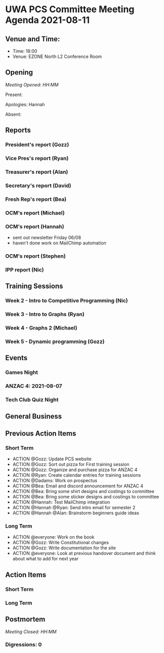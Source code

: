 # UWA PCS Committee Meeting Agenda 2021-08-11

## Venue and Time:

- Time: 18:00
- Venue: EZONE North L2 Conference Room

## Opening

*Meeting Opened: HH:MM*

Present:

Apologies: Hannah 

Absent:

## Reports

### President's report (Gozz)



### Vice Pres's report (Ryan)



### Treasurer's report (Alan)



### Secretary's report (David)



### Fresh Rep's report (Bea)



### OCM's report (Michael)



### OCM's report (Hannah)
- sent out newsletter Friday 06/08
- haven't done work on MailChimp automation



### OCM's report (Stephen)



### IPP report (Nic)




## Training Sessions

### Week 2 - Intro to Competitive Programming (Nic)



### Week 3 - Intro to Graphs (Ryan)



### Week 4 - Graphs 2 (Michael)



### Week 5 - Dynamic programming (Gozz)




## Events

### Games Night



### ANZAC 4: 2021-08-07



### Tech Club Quiz Night




## General Business




## Previous Action Items

### Short Term

- ACTION @Gozz: Update PCS website
- ACTION @Gozz: Sort out pizza for First training session
- ACTION @Gozz: Organize and purchase pizza for ANZAC 4
- ACTION @Ryan: Create calendar entries for training sessions
- ACTION @Dadams: Work on prospectus
- ACTION @Bea: Email and discord announcement for ANZAC 4
- ACTION @Bea: Bring some shirt designs and costings to committee
- ACTION @Bea: Bring some sticker designs and costings to committee
- ACTION @Hannah: Test MailChimp integration
- ACTION @Hannah @Ryan: Send intro email for semester 2
- ACTION @Hannah @Alan: Brainstorm beginners guide ideas

### Long Term

- ACTION @everyone: Work on the book
- ACTION @Gozz: Write Constitutional changes
- ACTION @Gozz: Write documentation for the site
- ACTION @everyone: Look at previous handover document and think about what to add for next year


## Action Items

### Short Term



### Long Term




## Postmortem

*Meeting Closed: HH:MM*

###  Digressions: 0
